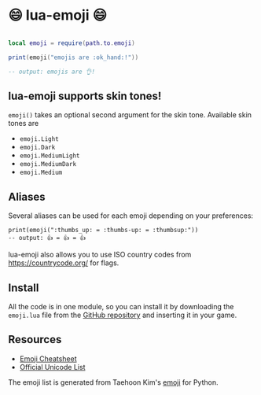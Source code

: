 :smile: lua-emoji :smile:
=======
```lua

local emoji = require(path.to.emoji)

print(emoji("emojis are :ok_hand:!"))

-- output: emojis are 👌!

```

lua-emoji supports skin tones!
---

`emoji()` takes an optional second argument for the skin tone. Available skin tones are
- `emoji.Light`
- `emoji.Dark`
- `emoji.MediumLight`
- `emoji.MediumDark`
- `emoji.Medium`

Aliases
----

Several aliases can be used for each emoji depending on your preferences:

```
print(emoji(":thumbs_up: = :thumbs-up: = :thumbsup:"))
-- output: 👍 = 👍 = 👍
```

lua-emoji also allows you to use ISO country codes from https://countrycode.org/ for flags.

Install
------

All the code is in one module, so you can install it by downloading the `emoji.lua` file from the [GitHub repository](https://github.com/jpatrickdill/lua-emoji) and inserting it in your game.

Resources
---------------
- [Emoji Cheatsheet](https://www.webfx.com/tools/emoji-cheat-sheet/)
- [Official Unicode List](http://www.unicode.org/emoji/charts/full-emoji-list.html)

The emoji list is generated from Taehoon Kim's [emoji](https://pypi.org/project/emoji/) for Python.
